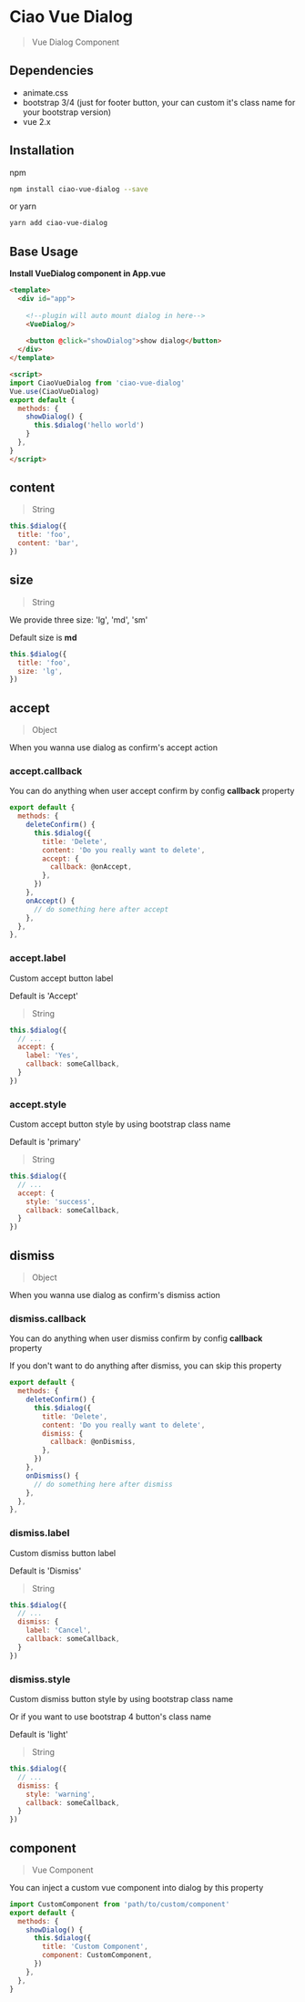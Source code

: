 # Ciao Vue Dialog

> Vue Dialog Component

## Dependencies

* animate.css
* bootstrap 3/4 (just for footer button, your can custom it's class name for your bootstrap version)
* vue 2.x

## Installation

npm 

```bash
npm install ciao-vue-dialog --save
```

or yarn

```bash
yarn add ciao-vue-dialog
```

## Base Usage

**Install VueDialog component in App.vue**

```html
<template>
  <div id="app">
  
    <!--plugin will auto mount dialog in here-->
    <VueDialog/>
    
    <button @click="showDialog">show dialog</button>
  </div>
</template>

<script>
import CiaoVueDialog from 'ciao-vue-dialog'
Vue.use(CiaoVueDialog)
export default {
  methods: {
    showDialog() {
      this.$dialog('hello world')
    }
  },
}
</script>
```

## content

> String

```javascript
this.$dialog({
  title: 'foo',
  content: 'bar',
})
```

## size

> String

We provide three size: 'lg', 'md', 'sm'

Default size is **md**

```javascript
this.$dialog({
  title: 'foo',
  size: 'lg',
})
```

## accept

> Object

When you wanna use dialog as confirm's accept action

### accept.callback

You can do anything when user accept confirm by config **callback** property 

```javascript
export default {
  methods: {
    deleteConfirm() {
      this.$dialog({
        title: 'Delete',
        content: 'Do you really want to delete',
        accept: {
          callback: @onAccept,
        },
      })
    },
    onAccept() {
      // do something here after accept
    },
  },
},
```

### accept.label

Custom accept button label

Default is 'Accept'

> String

```javascript
this.$dialog({
  // ...
  accept: {
    label: 'Yes',
    callback: someCallback,
  }
})
```

### accept.style

Custom accept button style by using bootstrap class name

Default is 'primary'

> String

```javascript
this.$dialog({
  // ...
  accept: {
    style: 'success',
    callback: someCallback,
  }
})
```


## dismiss

> Object

When you wanna use dialog as confirm's dismiss action

### dismiss.callback

You can do anything when user dismiss confirm by config **callback** property

If you don't want to do anything after dismiss, you can skip this property 

```javascript
export default {
  methods: {
    deleteConfirm() {
      this.$dialog({
        title: 'Delete',
        content: 'Do you really want to delete',
        dismiss: {
          callback: @onDismiss,
        },
      })
    },
    onDismiss() {
      // do something here after dismiss
    },
  },
},
```

### dismiss.label

Custom dismiss button label

Default is 'Dismiss'

> String

```javascript
this.$dialog({
  // ...
  dismiss: {
    label: 'Cancel',
    callback: someCallback,
  }
})
```

### dismiss.style

Custom dismiss button style by using bootstrap class name

Or if you want to use bootstrap 4 button's class name

Default is 'light'

> String

```javascript
this.$dialog({
  // ...
  dismiss: {
    style: 'warning',
    callback: someCallback,
  }
})
```

## component

> Vue Component

You can inject a custom vue component into dialog by this property

```javascript
import CustomComponent from 'path/to/custom/component'
export default {
  methods: {
    showDialog() {
      this.$dialog({
        title: 'Custom Component',
        component: CustomComponent,
      })
    },
  },
}
```